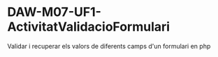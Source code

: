 # DAW-M07-UF1-ActivitatValidacioFormulari
Validar i recuperar els valors de diferents camps d'un formulari en php
